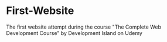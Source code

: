 # First-Website
The first website attempt during the course "The Complete Web Development Course" by Development Island on Udemy
